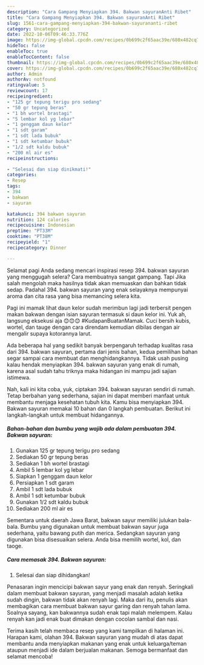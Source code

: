 ```yaml
---
description: "Cara Gampang Menyiapkan 394. Bakwan sayuranAnti Ribet"
title: "Cara Gampang Menyiapkan 394. Bakwan sayuranAnti Ribet"
slug: 1561-cara-gampang-menyiapkan-394-bakwan-sayurananti-ribet
category: Uncategorized
date: 2022-10-06T09:46:33.776Z
image: https://img-global.cpcdn.com/recipes/0b699c2f65aac39e/680x482cq70/394-bakwan-sayuran-foto-resep-utama.jpg
hideToc: false
enableToc: true
enableTocContent: false
thumbnail: https://img-global.cpcdn.com/recipes/0b699c2f65aac39e/680x482cq70/394-bakwan-sayuran-foto-resep-utama.jpg
cover: https://img-global.cpcdn.com/recipes/0b699c2f65aac39e/680x482cq70/394-bakwan-sayuran-foto-resep-utama.jpg
author: Admin
authorAv: notfound
ratingvalue: 5
reviewcount: 17
recipeingredient:
- "125 gr tepung terigu pro sedang"
- "50 gr tepung beras"
- "1 bh wortel brastagi"
- "5 lembar kol yg lebar"
- "1 genggam daun kelor"
- "1 sdt garam"
- "1 sdt lada bubuk"
- "1 sdt ketumbar bubuk"
- "1/2 sdt kaldu bubuk"
- "200 ml air es"
recipeinstructions:

- "Selesai dan siap dinikmati!"
categories:
- Resep
tags:
- 394
- bakwan
- sayuran

katakunci: 394 bakwan sayuran 
nutrition: 124 calories
recipecuisine: Indonesian
preptime: "PT33M"
cooktime: "PT38M"
recipeyield: "1"
recipecategory: Dinner

---
```



Selamat pagi Anda sedang mencari inspirasi resep 394. bakwan sayuran yang menggugah selera? Cara membuatnya sangat gampang. Tapi Jika salah mengolah maka hasilnya tidak akan memuaskan dan bahkan tidak sedap. Padahal 394. bakwan sayuran yang enak selayaknya mempunyai aroma dan cita rasa yang bisa memancing selera kita.


Pagi ini mamak lihat daun kelor sudah merimbun lagi jadi terbersit pengen makan bakwan dengan isian sayuran termasuk si daun kelor ini. Yuk ah, langsung eksekusi aja 😊😊😊 #KudapanBuatanMamak. Cuci bersih kubis, wortel, dan tauge dengan cara direndam kemudian dibilas dengan air mengalir supaya kotorannya larut.

Ada beberapa hal yang sedikit banyak berpengaruh terhadap kualitas rasa dari 394. bakwan sayuran, pertama dari jenis bahan, kedua pemilihan bahan segar sampai cara membuat dan menghidangkannya. Tidak usah pusing kalau hendak menyiapkan 394. bakwan sayuran yang enak di rumah, karena asal sudah tahu triknya maka hidangan ini mampu jadi sajian istimewa.


Nah, kali ini kita coba, yuk, ciptakan 394. bakwan sayuran sendiri di rumah. Tetap berbahan yang sederhana, sajian ini dapat memberi manfaat untuk membantu menjaga kesehatan tubuh kita. Kamu bisa menyiapkan 394. Bakwan sayuran memakai 10 bahan dan 0 langkah pembuatan. Berikut ini langkah-langkah untuk membuat hidangannya.

<!--inarticleads1-->

##### Bahan-bahan dan bumbu yang wajib ada dalam pembuatan 394. Bakwan sayuran:

1. Gunakan 125 gr tepung terigu pro sedang
1. Sediakan 50 gr tepung beras
1. Sediakan 1 bh wortel brastagi
1. Ambil 5 lembar kol yg lebar
1. Siapkan 1 genggam daun kelor
1. Persiapkan 1 sdt garam
1. Ambil 1 sdt lada bubuk
1. Ambil 1 sdt ketumbar bubuk
1. Gunakan 1/2 sdt kaldu bubuk
1. Sediakan 200 ml air es


Sementara untuk daerah Jawa Barat, bakwan sayur memiliki julukan bala-bala. Bumbu yang digunakan untuk membuat bakwan sayur juga sederhana, yaitu bawang putih dan merica. Sedangkan sayuran yang digunakan bisa disesuaikan selera. Anda bisa memilih wortel, kol, dan taoge. 

<!--inarticleads2-->

##### Cara memasak 394. Bakwan sayuran:


1. Selesai dan siap dihidangkan!

Penasaran ingin mencicipi bakwan sayur yang enak dan renyah. Seringkali dalam membuat bakwan sayuran, yang menjadi masalah adalah ketika sudah dingin, bakwan tidak akan renyah lagi. Maka dari itu, penulis akan membagikan cara membuat bakwan sayur garing dan renyah tahan lama. Soalnya sayang, kan bakwannya sudah enak tapi malah melempem. Kalau renyah kan jadi enak buat dimakan dengan cocolan sambal dan nasi. 

Terima kasih telah membaca resep yang kami tampilkan di halaman ini. Harapan kami, olahan 394. Bakwan sayuran yang mudah di atas dapat membantu anda menyiapkan makanan yang enak untuk keluarga/teman ataupun menjadi ide dalam berjualan makanan. Semoga bermanfaat dan selamat mencoba!
